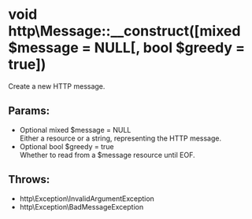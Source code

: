 # void http\Message::__construct([mixed $message = NULL[, bool $greedy = true])

Create a new HTTP message.

## Params:

* Optional mixed $message = NULL  
  Either a resource or a string, representing the HTTP message.
* Optional bool $greedy = true  
  Whether to read from a $message resource until EOF.

## Throws:

* http\Exception\InvalidArgumentException
* http\Exception\BadMessageException
